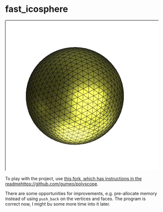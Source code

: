 # fast_icosphere

![](./img/ball.png)

To play with the project, use [this fork, which has instructions in the readme]()https://github.com/gumeo/polyscope.

There are some opportunities for improvements, e.g. pre-allocate memory instead of using `push_back` on the vertices and faces. The program is correct now, I might bu some more time into it later.
